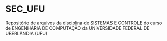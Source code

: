 # SEC_UFU
Repositório de arquivos da disciplina de SISTEMAS E CONTROLE do curso de ENGENHARIA DE COMPUTAÇÃO da UNIVERSIDADE FEDERAL DE UBERLÂNDIA (UFU)
